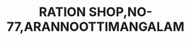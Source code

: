 ---
title: "RATION SHOP,NO-77,ARANNOOTTIMANGALAM"
url: /arannootimangalam/ration-shop-no-77-arannoottimangalam/
shop: Lebensmittel
---